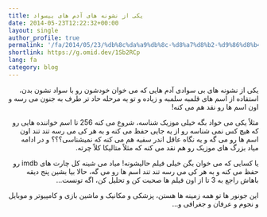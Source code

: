```yaml
---
title: یکی از نشونه های آدم های بیسواد
date: 2014-05-23T12:22:32+00:00
layout: single
author_profile: true
permalink: '/fa/2014/05/23/%db%8c%da%a9%db%8c-%d8%a7%d8%b2-%d9%86%d8%b4%d9%88%d9%86%d9%87-%d9%87%d8%a7%db%8c-%d8%a2%d8%af%d9%85-%d9%87%d8%a7%db%8c-%d8%a8%db%8c%d8%b3%d9%88%d8%a7%d8%af/'
shortlink: https://g.omid.dev/1Sb2RCp
lang: fa
category: blog
---
```

<p dir="rtl">
  یکی از نشونه های بی سوادی آدم هایی که می خوان خودشون رو با سواد نشون بدن، استفاده از اسم های قلمبه سلمبه و زیاده و تو یه مرحله حاد تر طرف به جنون می رسه و اون اسم ها رو نقد هم می کنه!
</p>

<p dir="rtl">
  مثلاً یکی می خواد بگه خیلی موزیک شناسه، شروع می کنه 256 تا اسم خواننده هایی رو که هیچ کس نمی شناسه رو از یه جایی حفظ می کنه و به هر کی می رسه تند تند اون اسم ها رو می گه و یه نگاه عاقل اندر سفیه هم می کنه که نمیشناسی؟؟؟ و در ادامه میاد بزرگ های موزیک رو هم نقد می کنه که مثلاً متالیکا کلاً چرته.
</p>

<p dir="rtl">
  یا کسایی که می خوان بگن خیلی فیلم حالیشونه! میاد می شینه کل چارت های imdb رو حفظ می کنه و به هر کی می رسه تند تند اسم ها رو می گه، حالا بیا بشین پنج دیقه باهاش راجع به 3 تا از اون فیلم ها صحبت کن و تحلیل کن، اگه تونست&#8230;
</p>

<p dir="rtl">
  این جونور ها تو همه زمینه ها هستن، پزشکی و مکانیک و ماشین بازی و کامپیوتر و موبایل و نجوم و عرفان و جغرافی و&#8230;
</p>
